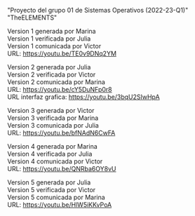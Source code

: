 "Proyecto del grupo 01 de Sistemas Operativos (2022-23-Q1)" 
"TheELEMENTS" 

Version 1 generada por Marina\
Version 1 verificada por Julia\
Version 1 comunicada por Victor\
URL: https://youtu.be/TE0v9DNq2YM

Version 2 generada por Julia\
Version 2 verificada por Victor\
Version 2 comunicada por Marina\
URL: https://youtu.be/cY5DuNFp0r8 \
URL interfaz grafica: https://youtu.be/3bqU2SIwHpA

Version 3 generada por Victor\
Version 3 verificada por Marina\
Version 3 comunicada por Julia\
URL: https://youtu.be/bfNAdN6CwFA 

Version 4 generada por Marina\
Version 4 verificada por Julia\
Version 4 comunicada por Victor\
URL: https://youtu.be/QNRba6OY8vU

Version 5 generada por Julia\
Version 5 verificada por Victor\
Version 5 comunicada por Marina\
URL: https://youtu.be/HlW5iKKvPoA